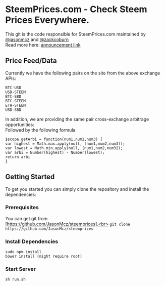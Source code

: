 # SteemPrices.com - Check Steem Prices Everywhere.

This git is the code responsible for SteemPrices.com maintained by [@jasonmcz](https://steemit.com/@jasonmcz) and [@zackcoburn](https://steemit.com/@zackcoburn)<br>
Read more here: [announcement link](https://steemit.com/steemit/@jasonmcz/we-are-big-steem-fans-and-we-built-steemprices-com-no-more-tab-switching-all-prices-on-one-site)

## Price Feed/Data
Currently we have the following pairs on the site from the above exchange APIs:

`BTC-USD`<br>
`USD-STEEM`<br>
`BTC-SBD`<br>
`BTC-STEEM`<br>
`ETH-STEEM`<br>
`USD-SBD`<br>

In addition, we are providing the same pair cross-exchange arbitrage opportunities:<br>
Followed by the following formula<br>

`$scope.getArbi = function(num1,num2,num3) {`<br>
  `var highest = Math.max.apply(null, [num1,num2,num3]);`<br>
  `var lowest = Math.min.apply(null, [num1,num2,num3]);`<br>
  `var arbi = Number(highest) - Number(lowest);`<br>
  `return arbi`<br>
`}`

## Getting Started

To get you started you can simply clone the repository and install the dependencies:

### Prerequisites

You can get git from<br>
[https://github.com/JasonMcz/steemprices].<br>
`git clone https://github.com/JasonMcz/steemprices`

### Install Dependencies 

 `sudo npm install`<br>
 `bower install (might require root)` 
 
### Start Server

`sh run.sh`
